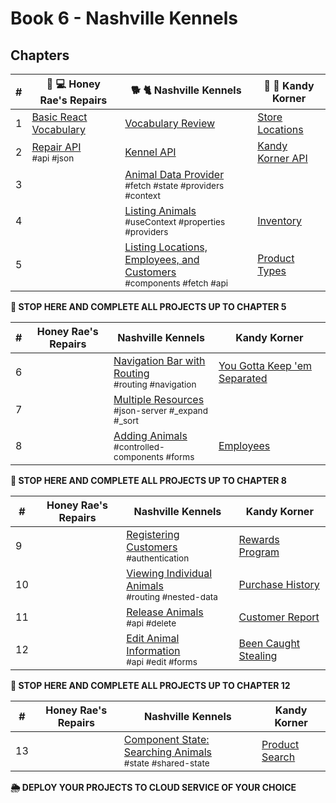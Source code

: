 # Book 6 - Nashville Kennels

## Chapters

| #  | 🍯 💻 Honey Rae's Repairs | 🐕 🐈 Nashville Kennels | 🍭 🍬 Kandy Korner |
|--|--|--|--|
| 1 | [Basic React Vocabulary](./chapters/REACT_BASICS.md) | [Vocabulary Review](./chapters/REACT_BASICS_REVIEW.md) | [Store Locations](./chapters/KK_STORES.md) |
| 2 | [Repair API](./chapters/REPAIR_API.md) <br/> <sub style="font-size:0.85rem;">#api #json</sub> | [Kennel API](./chapters/KENNEL_API.md)  | [Kandy Korner API](./chapters/KANDY_API.md) |
| 3 | | [Animal Data Provider](./chapters/DATA_PROVIDER.md) <br/> <sub style="font-size:0.85rem;">#fetch #state #providers #context</sub>  |  |
| 4 | | [Listing Animals](./chapters/LIST_USECONTEXT.md) <br/> <sub style="font-size:0.85rem;">#useContext #properties #providers </sub>  | [Inventory](./chapters/KK_INVENTORY.md) |
| 5 | | [Listing Locations, Employees, and Customers](./chapters/LIVE_DATA.md) <br/> <sub style="font-size:0.85rem;">#components #fetch #api</sub>  | [Product Types](./chapters/KK_PRODUCT_TYPES.md) |

**🧨 STOP HERE AND COMPLETE ALL PROJECTS UP TO CHAPTER 5**

|#| Honey Rae's Repairs | Nashville Kennels | Kandy Korner |
|--|--|--|--|
| 6 | | [Navigation Bar with Routing](./chapters/ROUTING.md) <br/> <sub style="font-size:0.85rem;">#routing #navigation</sub>  | [You Gotta Keep 'em Separated](./chapters/KK_ROUTING.md) |
| 7 | |  [Multiple Resources](./chapters/MULTIPLE_PROVIDERS.md) <br/> <sub style="font-size:0.85rem;">#json-server #_expand #_sort</sub> |  |
| 8 | | [Adding Animals](./chapters/FORMS_CONTROLLED_COMPONENT.md) <br/> <sub style="font-size:0.85rem;">#controlled-components #forms</sub>  | [Employees](./chapters/KK_EMPLOYEES.md) |

**🧨 STOP HERE AND COMPLETE ALL PROJECTS UP TO CHAPTER 8**

|#| Honey Rae's Repairs | Nashville Kennels | Kandy Korner |
|--|--|--|--|
| 9 | | [Registering Customers](./chapters/AUTHENTICATION.md) <br/> <sub style="font-size:0.85rem;">#authentication</sub>| [Rewards Program](./chapters/KK_CUSTOMERS.md) |
| 10 | | [Viewing Individual Animals](./chapters/USING_NESTED_DATA.md) <br/> <sub style="font-size:0.85rem;">#routing #nested-data</sub> | [Purchase History](./chapters/KK_PURCHASES.md) |
| 11 | | [Release Animals](./chapters/DELETE.md) <br/> <sub style="font-size:0.85rem;">#api #delete</sub>  | [Customer Report](./chapters/KK_REPORT.md) |
| 12 | | [Edit Animal Information](./chapters/EDIT.md) <br/> <sub style="font-size:0.85rem;">#api #edit #forms</sub>  | [Been Caught Stealing](./chapters/KK_DELETE.md) |

**🧨 STOP HERE AND COMPLETE ALL PROJECTS UP TO CHAPTER 12**

|#| Honey Rae's Repairs | Nashville Kennels | Kandy Korner |
|--|--|--|--|
| 13 | | [Component State: Searching Animals](./chapters/DASHBOARD_SEARCH.md) <br/> <sub style="font-size:0.85rem;">#state #shared-state</sub> | [Product Search](./chapters/KK_SEARCH.md) |  |

**🌦 DEPLOY YOUR PROJECTS TO CLOUD SERVICE OF YOUR CHOICE**